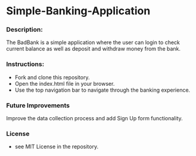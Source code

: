 # Simple-Banking-Application
### Description:
The BadBank is a simple application where the user can login to check current balance as well as deposit and withdraw money from the bank.
### Instructions:
- Fork and clone this repository.
- Open the index.html file in your browser.
- Use the top navigation bar to navigate through the banking experience. 
### Future Improvements
Improve the data collection process and add Sign Up form functionality.
### License
- see MIT License in the repository.
